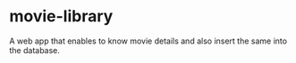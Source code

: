 # movie-library
A web app that enables to know movie details and also insert the same into the database.
